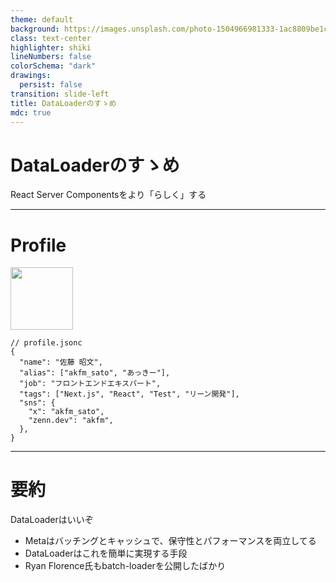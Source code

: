 ```yaml
---
theme: default
background: https://images.unsplash.com/photo-1504966981333-1ac8809be1ca?q=80&w=2670&auto=format&fit=crop&ixlib=rb-4.0.3&ixid=M3wxMjA3fDB8MHxwaG90by1wYWdlfHx8fGVufDB8fHx8fA%3D%3D
class: text-center
highlighter: shiki
lineNumbers: false
colorSchema: "dark"
drawings:
  persist: false
transition: slide-left
title: DataLoaderのすゝめ
mdc: true
---
```


# DataLoaderのすゝめ

React Server Componentsをより「らしく」する

---

# Profile

<div class="pb-5">
  <img src="https://avatars.githubusercontent.com/u/25711332?v=4" width="100" height="100">
</div>

```jsonc
// profile.jsonc
{
  "name": "佐藤 昭文",
  "alias": ["akfm_sato", "あっきー"],
  "job": "フロントエンドエキスパート",
  "tags": ["Next.js", "React", "Test", "リーン開発"],
  "sns": {
    "x": "akfm_sato",
    "zenn.dev": "akfm",
  },
}
```

---

# 要約

DataLoaderはいいぞ

- Metaはバッチングとキャッシュで、保守性とパフォーマンスを両立してる
- DataLoaderはこれを簡単に実現する手段
- Ryan Florence氏もbatch-loaderを公開したばかり
